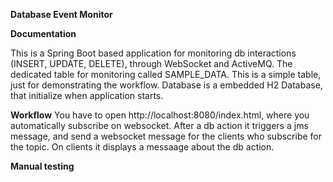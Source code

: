 **Database Event Monitor**
 
**Documentation**
 
 This is a Spring Boot based application for monitoring db interactions (INSERT, UPDATE, DELETE), through WebSocket and ActiveMQ.
 The dedicated table for monitoring called SAMPLE_DATA. This is a simple table, just for demonstrating the workflow.
 Database is a embedded H2 Database, that initialize when application starts.
 
**Workflow**
 You have to open http://localhost:8080/index.html, where you automatically subscribe on websocket.
 After a db action it triggers a jms message, and send a websocket message for the clients who subscribe for the topic.
 On clients it displays a messaage about the db action.

**Manual testing**

 
